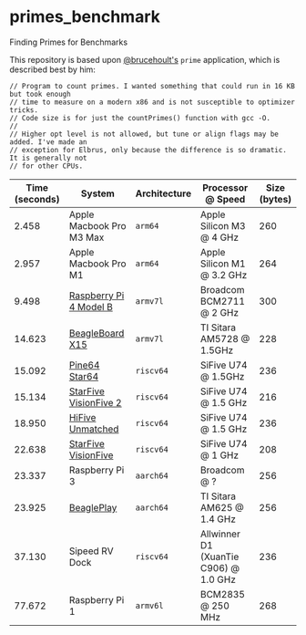 # primes_benchmark
Finding Primes for Benchmarks

This repository is based upon [@brucehoult's](https://github.com/brucehoult) `prime` application, which is described best by him:

```
// Program to count primes. I wanted something that could run in 16 KB but took enough
// time to measure on a modern x86 and is not susceptible to optimizer tricks.
// Code size is for just the countPrimes() function with gcc -O.
//
// Higher opt level is not allowed, but tune or align flags may be added. I've made an
// exception for Elbrus, only because the difference is so dramatic. It is generally not
// for other CPUs.
```



|Time (seconds) | System | Architecture | Processor @ Speed | Size (bytes) |
|----|----|----|---|---
| 2.458 | Apple Macbook Pro M3 Max | `arm64` | Apple Silicon M3 @ 4 GHz | 260 |
| 2.957 | Apple Macbook Pro M1 | `arm64` | Apple Silicon M1 @ 3.2 GHz | 264 |
| 9.498 | [Raspberry Pi 4 Model B](https://www.raspberrypi.com/products/raspberry-pi-4-model-b/) | `armv7l` | Broadcom BCM2711 @ 2 GHz | 300 |
| 14.623 | [BeagleBoard X15](https://beagleboard.org/x15) | `armv7l` |  TI Sitara AM5728 @ 1.5GHz | 228 |
| 15.092 | [Pine64 Star64](https://wiki.pine64.org/wiki/STAR64) | `riscv64` | SiFive U74 @ 1.5GHz | 236 |
| 15.134 | [StarFive VisionFive 2](https://www.starfivetech.com/en/site/boards) | `riscv64` | SiFive U74 @ 1.5 GHz | 216 |
| 18.950 | [HiFive Unmatched](https://www.sifive.com/boards/hifive-unmatched) | `riscv64` | SiFive U74 @ 1.5 GHz | 236 |
| 22.638 | [StarFive VisionFive](https://www.starfivetech.com/en/site/boards) | `riscv64` | SiFive U74 @ 1 GHz| 208 |
| 23.337 | Raspberry Pi 3 | `aarch64` | Broadcom @ ? | 256 |
| 23.925 | [BeaglePlay](https://beagleboard.org/play) | `aarch64` |TI Sitara AM625 @ 1.4 GHz|  256 |
| 37.130 | Sipeed RV Dock | `riscv64` | Allwinner D1 (XuanTie C906) @ 1.0 GHz | 236 |
| 77.672 | Raspberry Pi 1 | `armv6l` | BCM2835 @ 250 MHz | 268 |


